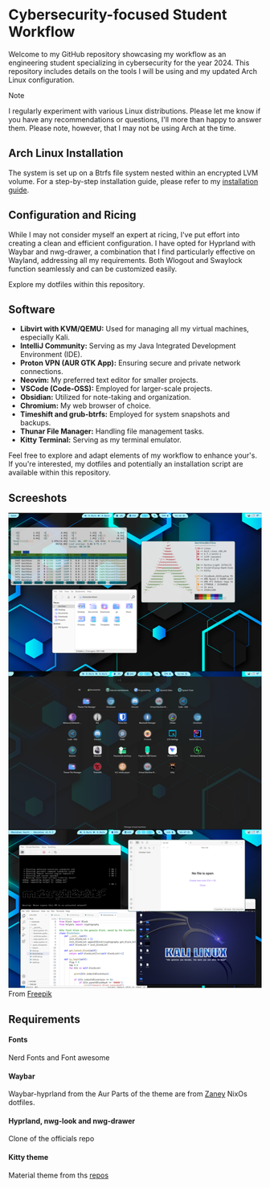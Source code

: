# Cybersecurity-focused Student Workflow

Welcome to my GitHub repository showcasing my workflow as an engineering student specializing in cybersecurity for the year 2024. This repository includes details on the tools I will be using and my updated Arch Linux configuration.
> [!NOTE]
> I regularly experiment with various Linux distributions. Please let me know if you have any recommendations or questions,
> I'll more than happy to answer them. Please note, however, that I may not be using Arch at the time.
## Arch Linux Installation

The system is set up on a Btrfs file system nested within an encrypted LVM volume. For a step-by-step installation guide, please refer to my [installation guide](https://gist.github.com/Darrkhan/f23f0f8e185876e01a1708a90eb2f782).

## Configuration and Ricing

While I may not consider myself an expert at ricing, I've put effort into creating a clean and efficient configuration. I have opted for Hyprland with Waybar and nwg-drawer, a combination that I find particularly effective on Wayland, addressing all my requirements. Both Wlogout and Swaylock function seamlessly and can be customized easily.

Explore my dotfiles within this repository.

## Software

- **Libvirt with KVM/QEMU:** Used for managing all my virtual machines, especially Kali.
- **IntelliJ Community:** Serving as my Java Integrated Development Environment (IDE).
- **Proton VPN (AUR GTK App):** Ensuring secure and private network connections.
- **Neovim:** My preferred text editor for smaller projects.
- **VSCode (Code-OSS):** Employed for larger-scale projects.
- **Obsidian:** Utilized for note-taking and organization.
- **Chromium:** My web browser of choice.
- **Timeshift and grub-btrfs:** Employed for system snapshots and backups.
- **Thunar File Manager:** Handling file management tasks.
- **Kitty Terminal:** Serving as my terminal emulator.

Feel free to explore and adapt elements of my workflow to enhance your's. If you're interested, my dotfiles and potentially an installation script are available within this repository.

## Screeshots
![screenshot](https://github.com/darrkhan/ArchLinux-Workflow/blob/main/config_arch.png?raw=true)
From [Freepik](https://fr.freepik.com/vecteurs-libre/formes-geometriques-degradees-concept-fond-sombre_6884394.htm#query=professional%20wallpaper&position=27&from_view=search&track=ais&uuid=d3523453-090c-40f6-9d44-c6b9fd75799a)

## Requirements
#### Fonts
  Nerd Fonts and Font awesome
#### Waybar
  Waybar-hyprland from the Aur
  Parts of the theme are from [Zaney](https://gitlab.com/Zaney/zaneyos) NixOs dotfiles. 
#### Hyprland, nwg-look and nwg-drawer
  Clone of the officials repo
#### Kitty theme
  Material theme from ths [repos](https://github.com/dexpota/kitty-themes)
